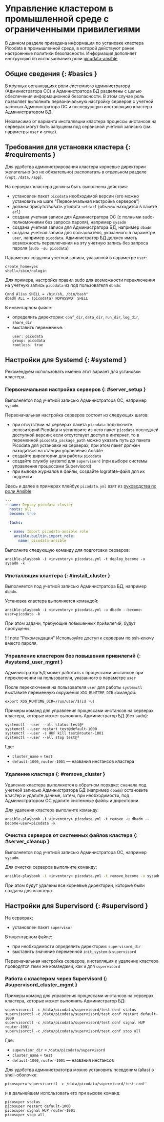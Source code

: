 # Управление кластером в промышленной среде с ограниченными привилегиями

В данном разделе приведена информация по установке кластера Picodata в
промышленной среде, в которой действуют ранее настроенные политики
безопасности. Информация дополняет инструкцию по использованию роли
[picodata-ansible].

[picodata-ansible]: deploy_ansible.md

## Общие сведения {: #basics }

В крупных организациях роли системного администратора (Администратора
ОС) и Администратора БД разделены с целью обеспечения информационной
безопасности. В этом случае роль позволяет выполнить первоначальную
настройку серверов с учетной записью Администратора ОС и последующую
инсталляцию кластера Администратором БД.

Независимо от варианта инсталляции кластера процессы инстансов на
серверах могут быть запущены под сервисной учетной записью (см.
параметры `user` и `group`).

## Требования для установки кластера {: #requirements }

Для удобства администрирования кластера корневые директории желательно
(но не обязательно) располагать в отдельном разделе (`/opt`, `/data`,
`/app`).

На серверах кластера должны быть выполнены действия:

- установлен пакет `picodata` необходимой версии (его
  можно установить на шаге "Первоначальная настройка серверов")
- должна присутствовать утилита `setfacl` (обычно находится в пакете
  `acl`)
- создана учетная записи для Администратора ОС (с полными
  sudo-полномочиями без запроса пароля), например `sysadm`
- создана учетная записи для Администратора БД, например `dbadm`
- создана учетная записи для пользователя, указанного в параметре
  `user`, например `picodata`. Администратор БД должен иметь возможность
  переключения на эту учетную запись без запроса пароля (`sudo -su
  picodata`)

Параметры создания учетной записи, указанной в параметре `user`:

```
create_home=yes
shell=/sbin/nologin
```

Для примера, настройка правил sudo для возможности переключения на
учетную запись `picodata` из под пользователя `dbadm`:

```
Cmnd_Alias SHELL = /bin/sh, /bin/bash"
dbadm ALL = (picodata) NOPASSWD: SHELL
```

В инвентарном файле:

- определить директории: `conf_dir`, `data_dir`, `run_dir`, `log_dir`,
  `share_dir`
- выставить переменные:
    ```
    user: picodata
    group: picodata
    rootless: true
    ```

## Настройки для Systemd {: #systemd }

Рекомендуем использовать именно этот вариант для установки кластера.

### Первоначальная настройка серверов {: #server_setup }

Выполняется под учетной записью Администратора ОС, например `sysadm`.

Первоначальная настройка серверов состоит из следующих шагов:

- при отсутствии на серверах пакета `picodata` подключите репозиторий
  Picodata и установите из него пакет `picodata` последней
  доступной версии; если отсутствует доступ в интернет, то в переменной
  `picodata_package_path` можно указать путь до пакета Picodata для
  установки на серверах, при этом пакет должен находиться на станции
  управления Ansible
- создайте директории для работы `picodata`
- создайте службу systemd для `supervisord` (при выборе системы
  управления процессами Supervisord)
- при выводе журналов в файлы, создайте logrotate-файл для их
  подрезки

Здесь и далее в примерах плейбук `picodata.yml` взят из [руководства по
роли Ansible](deploy_ansible.md#multi_tier_cluster).


```yaml
---
- name: Deploy picodata cluster
  hosts: all
  become: true

  tasks:

  - name: Import picodata-ansible role
    ansible.builtin.import_role:
      name: picodata-ansible
```

Выполните следующую команду для подготовки серверов:

```shell
ansible-playbook -i <inventory> picodata.yml -t deploy_become -u sysadm -k
```

### Инсталляция кластера {: #install_cluster }

Выполняется под учетной записью Администратора БД, например `dbadm`.

Установка кластера выполняется командой:

```shell
ansible-playbook -i <inventory> picodata.yml -u dbadm --become-user=picodata -k
```

При этом задачи, требующие повышенных привилегий, будут пропущены.

!!! note "Рекомендация"
    Используйте доступ к серверам по ssh-ключу вместо пароля.

### Управление кластером без повышения привилегий {: #systemd_user_mgmt }

Администратор БД может работать с процессами инстансов при переключении
на пользователя, указанного в параметре `user`

После переключения на пользователя `user` для работы `systemctl`
выставите переменную окружения `XDG_RUNTIME_DIR` командой:

```shell
export XDG_RUNTIME_DIR=/run/user/$(id -u)
```

Примеры команд для управления процессами инстансов на серверах кластера,
которые может выполнять Администратор БД (без sudo):

```shell
systemctl --user --all status test@*
systemctl --user restart test@default-1000
systemctl --user -s HUP kill test@router-1001
systemctl --user --all stop test@*
```

Где:

- `cluster_name` = `test`
- `default-1000`, `router-1001` — названия инстансов кластера

### Удаление кластера {: #remove_cluster }

Удаление кластера выполняется в обратном порядке: сначала под учетной
записью Администратора БД (например `dbadm`) остановите кластер и
удалите данные, затем, при необходимости, под Администратором ОС удалите
системные файлы и директории.

Для удаления кластера выполните команду:

```shell
ansible-playbook -i <inventory> picodata.yml -t remove -u dbadm --become-user=picodata -k
```

### Очистка серверов от системных файлов кластера {: #server_cleanup }

Выполняется под учетной записью Администратора ОС, например `sysadm`.

Для очистки серверов выполните команду:

```bash
ansible-playbook -i <inventory> picodata.yml -t remove_become -u sysadm -k
```

При этом будут удалены все корневые директории, которые были созданы для
кластера.


## Настройки для Supervisord {: #supervisord }

На серверах:

- установлен пакет `supervisor`

В инвентарном файле:

- при необходимости определить директории: `supervisord_dir`
- выставить значение переменной `init_system` в `supervisord`

Первоначальная настройка серверов, инсталляция и удаление кластера
проводятся теми же командами, как и для `supervisord`

### Работа с кластером через Supervisord {: #supervisord_cluster_mgmt }

Примеры команд для управления процессами инстансов на серверах кластера,
которые может выполнять Администратор БД:

```shell
supervisorctl -c /data/picodata/supervisord/test.conf status
supervisorctl -c /data/picodata/supervisord/test.conf restart default-1000
supervisorctl -c /data/picodata/supervisord/test.conf signal HUP router-1001
supervisorctl -c /data/picodata/supervisord/test.conf stop all
```

Где:

- `supervisor_dir` = `/data/picodata/supervisord`
- `cluster_name` = `test`
- `default-1000`, `router-1001` — названия инстансов

Для удобства администратотра можно установить псевдоним (alias) в shell-оболочке:

```shell
picosuper='supervisorctl -c /data/picodata/supervisord/test.conf'
```

и в дальнейшем использовать его при вызове команд:

```shell
picosuper status
picosuper restart default-1000
picosuper signal HUP router-1001
picosuper stop all
```
